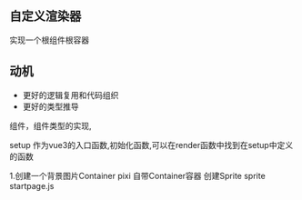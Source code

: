 ## 自定义渲染器

实现一个根组件根容器


## 动机
* 更好的逻辑复用和代码组织
* 更好的类型推导

组件，组件类型的实现,

setup 作为vue3的入口函数,初始化函数,可以在render函数中找到在setup中定义的函数 


1.创建一个背景图片Container  pixi 自带Container容器  创建Sprite sprite   startpage.js